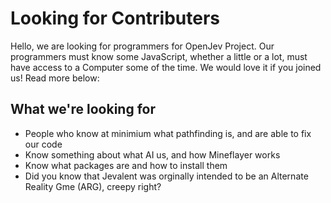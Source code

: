 # Looking for Contributers
Hello, we are looking for programmers for OpenJev Project. 
Our programmers must know some JavaScript, whether a little or a lot, must have access to a Computer some of the time. 
We would love it if you joined us! Read more below:

## What we're looking for
- People who know at minimium what pathfinding is, and are able to fix our code
- Know something about what AI us, and how Mineflayer works
- Know what packages are and how to install them
- Did you know that Jevalent was orginally intended to be an Alternate Reality Gme (ARG), creepy right?

